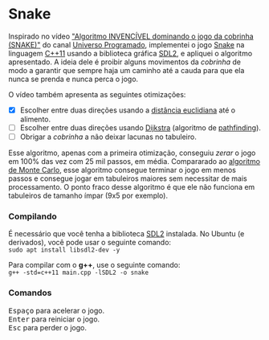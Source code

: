# Snake
Inspirado no vídeo ["Algoritmo INVENCÍVEL dominando o jogo da cobrinha (SNAKE)"](https://youtu.be/Vii9XiQ8bec) do canal [Universo Programado](https://www.youtube.com/c/UniversoProgramado), implementei o jogo [Snake](https://pt.wikipedia.org/wiki/Serpente_(jogo_eletrônico)) na linguagem [C++11](https://pt.wikipedia.org/wiki/C++11) usando a biblioteca gráfica [SDL2](https://www.libsdl.org/), e apliquei o algoritmo apresentado. A ideia dele é proibir alguns movimentos da *cobrinha* de modo a garantir que sempre haja um caminho até a cauda para que ela nunca se prenda e nunca perca o jogo.

O vídeo também apresenta as seguintes otimizações:
- [x] Escolher entre duas direções usando a [distância euclidiana](https://pt.wikipedia.org/wiki/Distância_euclidiana) até o alimento.
- [ ] Escolher entre duas direções usando [Dijkstra](https://pt.wikipedia.org/wiki/Algoritmo_de_Dijkstra) (algoritmo de [pathfinding](https://pt.wikipedia.org/wiki/Problema_do_caminho_mínimo)).
- [ ] Obrigar a *cobrinha* a não deixar lacunas no tabuleiro.

Esse algoritmo, apenas com a primeira otimização, conseguiu *zerar* o jogo em 100% das vez com 25 mil passos, em média. Compararado ao [algoritmo de Monte Carlo](https://youtu.be/S6p7NJUxnOo), esse algoritmo consegue terminar o jogo em menos passos e consegue jogar em tabuleiros maiores sem necessitar de mais processamento. O ponto fraco desse algoritmo é que ele não funciona em tabuleiros de tamanho ímpar (9x5 por exemplo).

### Compilando
É necessário que você tenha a biblioteca [SDL2](https://www.libsdl.org/) instalada. No Ubuntu (e derivados), você pode usar o seguinte comando:  
```sudo apt install libsdl2-dev -y```

Para compilar com o **g++**, use o seguinte comando:  
```g++ -std=c++11 main.cpp -lSDL2 -o snake```

### Comandos
<kbd>Espaço</kbd> para acelerar o jogo.  
<kbd>Enter</kbd> para reiniciar o jogo.  
<kbd>Esc</kbd> para perder o jogo.  
